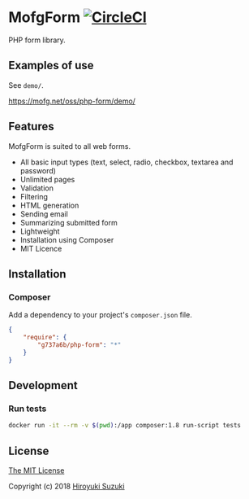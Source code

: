 # MofgForm [![CircleCI](https://circleci.com/gh/g737a6b/php-form.svg?style=svg)](https://circleci.com/gh/g737a6b/php-form)

PHP form library.

## Examples of use

See `demo/`.

https://mofg.net/oss/php-form/demo/

## Features

MofgForm is suited to all web forms.

- All basic input types (text, select, radio, checkbox, textarea and password)
- Unlimited pages
- Validation
- Filtering
- HTML generation
- Sending email
- Summarizing submitted form
- Lightweight
- Installation using Composer
- MIT Licence

## Installation

### Composer

Add a dependency to your project's `composer.json` file.

```json
{
	"require": {
		"g737a6b/php-form": "*"
	}
}
```

## Development

### Run tests

```sh
docker run -it --rm -v $(pwd):/app composer:1.8 run-script tests
```

## License

[The MIT License](http://opensource.org/licenses/MIT)

Copyright (c) 2018 [Hiroyuki Suzuki](https://mofg.net)

